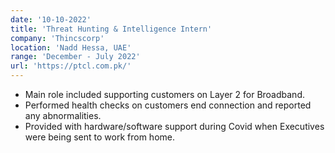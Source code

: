 ```yaml
---
date: '10-10-2022'
title: 'Threat Hunting & Intelligence Intern'
company: 'Thincscorp'
location: 'Nadd Hessa, UAE'
range: 'December - July 2022'
url: 'https://ptcl.com.pk/'
---
```


- Main role included supporting customers on Layer 2 for Broadband.
- Performed health checks on customers end connection and reported any abnormalities.
- Provided with hardware/software support during Covid when Executives were being sent to work from home.
